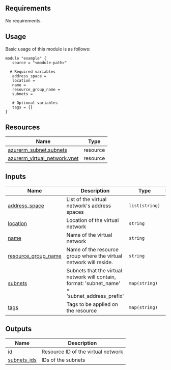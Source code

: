 <!-- BEGIN_TF_DOCS -->
## Requirements

No requirements.

## Usage
Basic usage of this module is as follows:
```hcl
module "example" {
   source = "<module-path>"

  # Required variables
   address_space = 
   location = 
   name = 
   resource_group_name = 
   subnets = 

   # Optional variables
   tags = {}
}
```

## Resources

| Name | Type |
|------|------|
| [azurerm_subnet.subnets](https://registry.terraform.io/providers/hashicorp/azurerm/latest/docs/resources/subnet) | resource |
| [azurerm_virtual_network.vnet](https://registry.terraform.io/providers/hashicorp/azurerm/latest/docs/resources/virtual_network) | resource |

## Inputs

| Name | Description | Type | Default | Required |
|------|-------------|------|---------|:--------:|
| <a name="input_address_space"></a> [address\_space](#input\_address\_space) | List of the virtual network's address spaces | `list(string)` | n/a | yes |
| <a name="input_location"></a> [location](#input\_location) | Location of the virtual network | `string` | n/a | yes |
| <a name="input_name"></a> [name](#input\_name) | Name of the virtual network | `string` | n/a | yes |
| <a name="input_resource_group_name"></a> [resource\_group\_name](#input\_resource\_group\_name) | Name of the resource group where the virtual network will reside. | `string` | n/a | yes |
| <a name="input_subnets"></a> [subnets](#input\_subnets) | Subnets that the virtual network will contain, format: 'subnet\_name' = 'subnet\_address\_prefix' | `map(string)` | n/a | yes |
| <a name="input_tags"></a> [tags](#input\_tags) | Tags to be applied on the resource | `map(string)` | `{}` | no |

## Outputs

| Name | Description |
|------|-------------|
| <a name="output_id"></a> [id](#output\_id) | Resource ID of the virtual network |
| <a name="output_subnets_ids"></a> [subnets\_ids](#output\_subnets\_ids) | IDs of the subnets |
<!-- END_TF_DOCS -->